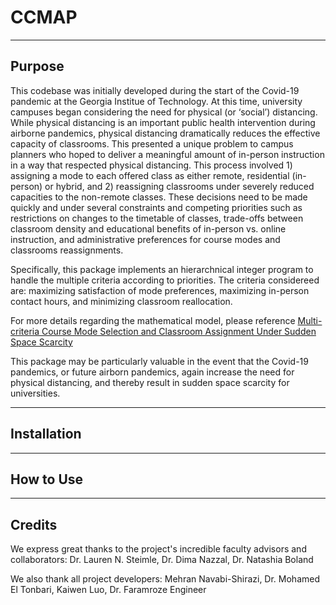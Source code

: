 # CCMAP

-----
## Purpose

This codebase was initially developed during the start of the Covid-19 pandemic at the Georgia Institue of Technology. At this time, university campuses began considering the need for physical (or ‘social’) distancing. While physical distancing is an important public health intervention
during airborne pandemics, physical distancing dramatically reduces the effective capacity of classrooms. This presented a unique problem to campus planners who hoped to deliver a meaningful amount of in-person instruction in a way that respected physical distancing. This process involved 1) assigning a mode to each offered class as either remote, residential (in-person) or hybrid, and 2) reassigning classrooms under severely reduced capacities to the non-remote classes. These decisions need to be made quickly and under several constraints and competing priorities such as restrictions on changes to the timetable of classes, trade-offs between classroom density and educational benefits of in-person vs. online instruction, and administrative preferences for course modes and classrooms reassignments.

Specifically, this package implements an hierarchnical integer program to handle the multiple criteria according to priorities. The criteria considereed are: maximizing satisfaction of mode preferences, maximizing in-person contact hours, and minimizing classroom reallocation.

For more details regarding the mathematical model, please reference [Multi-criteria Course Mode Selection and Classroom Assignment Under Sudden Space Scarcity](http://www.optimization-online.org/DB_FILE/2021/08/8527.pdf)

This package may be particularly valuable in the event that the Covid-19 pandemics, or future airborn pandemics, again increase the need for physical distancing, and thereby result in sudden space scarcity for universities.

-----
## Installation


-----
## How to Use


-----
## Credits

We express great thanks to the project's incredible faculty advisors and collaborators: Dr. Lauren N. Steimle, Dr. Dima Nazzal, Dr. Natashia Boland

We also thank all project developers: Mehran Navabi-Shirazi, Dr. Mohamed El Tonbari, Kaiwen Luo, Dr. Faramroze Engineer
